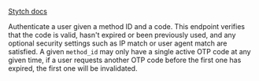 [Stytch docs](https://stytch.com/docs/api/authenticate-otp)

Authenticate a user given a method ID and a code. This endpoint verifies that the code is valid, hasn't expired or been previously used, and any optional security settings such as IP match or user agent match are satisfied. A given `method_id` may only have a single active OTP code at any given time, if a user requests another OTP code before the first one has expired, the first one will be invalidated.

